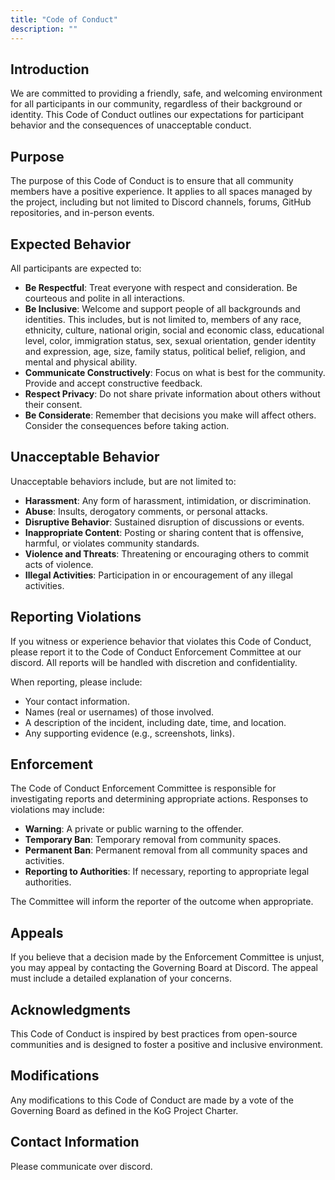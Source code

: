 ```yaml
---
title: "Code of Conduct"
description: ""
---
```


## Introduction

We are committed to providing a friendly, safe, and welcoming environment for all participants in our community, regardless of their background or identity. This Code of Conduct outlines our expectations for participant behavior and the consequences of unacceptable conduct.

## Purpose

The purpose of this Code of Conduct is to ensure that all community members have a positive experience. It applies to all spaces managed by the project, including but not limited to Discord channels, forums, GitHub repositories, and in-person events.

## Expected Behavior

All participants are expected to:

- **Be Respectful**: Treat everyone with respect and consideration. Be courteous and polite in all interactions.
- **Be Inclusive**: Welcome and support people of all backgrounds and identities. This includes, but is not limited to, members of any race, ethnicity, culture, national origin, social and economic class, educational level, color, immigration status, sex, sexual orientation, gender identity and expression, age, size, family status, political belief, religion, and mental and physical ability.
- **Communicate Constructively**: Focus on what is best for the community. Provide and accept constructive feedback.
- **Respect Privacy**: Do not share private information about others without their consent.
- **Be Considerate**: Remember that decisions you make will affect others. Consider the consequences before taking action.

## Unacceptable Behavior

Unacceptable behaviors include, but are not limited to:

- **Harassment**: Any form of harassment, intimidation, or discrimination.
- **Abuse**: Insults, derogatory comments, or personal attacks.
- **Disruptive Behavior**: Sustained disruption of discussions or events.
- **Inappropriate Content**: Posting or sharing content that is offensive, harmful, or violates community standards.
- **Violence and Threats**: Threatening or encouraging others to commit acts of violence.
- **Illegal Activities**: Participation in or encouragement of any illegal activities.

## Reporting Violations

If you witness or experience behavior that violates this Code of Conduct, please report it to the Code of Conduct Enforcement Committee at our discord. All reports will be handled with discretion and confidentiality.

When reporting, please include:

- Your contact information.
- Names (real or usernames) of those involved.
- A description of the incident, including date, time, and location.
- Any supporting evidence (e.g., screenshots, links).

## Enforcement

The Code of Conduct Enforcement Committee is responsible for investigating reports and determining appropriate actions. Responses to violations may include:

- **Warning**: A private or public warning to the offender.
- **Temporary Ban**: Temporary removal from community spaces.
- **Permanent Ban**: Permanent removal from all community spaces and activities.
- **Reporting to Authorities**: If necessary, reporting to appropriate legal authorities.

The Committee will inform the reporter of the outcome when appropriate.

## Appeals

If you believe that a decision made by the Enforcement Committee is unjust, you may appeal by contacting the Governing Board at Discord. The appeal must include a detailed explanation of your concerns.

## Acknowledgments

This Code of Conduct is inspired by best practices from open-source communities and is designed to foster a positive and inclusive environment.

## Modifications

Any modifications to this Code of Conduct are made by a vote of the Governing Board as defined in the KoG Project Charter.

## Contact Information

Please communicate over discord.
